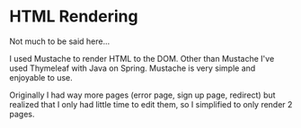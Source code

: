 HTML Rendering
==============

Not much to be said here... 

I used Mustache to render HTML to the DOM. Other than Mustache I've used Thymeleaf with Java on Spring. Mustache is very simple and enjoyable to use. 

Originally I had way more pages (error page, sign up page, redirect) but realized that I only had little time to edit them, so I simplified to only render 2 pages. 

